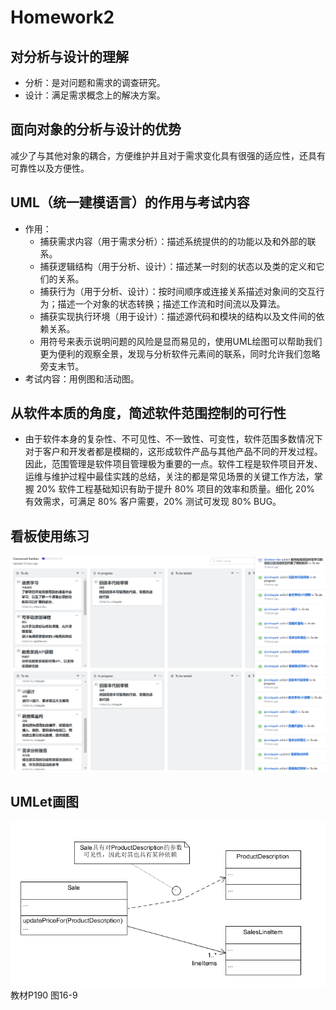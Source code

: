 # Homework2
## 对分析与设计的理解
  + 分析：是对问题和需求的调查研究。
  + 设计：满足需求概念上的解决方案。
## 面向对象的分析与设计的优势
  减少了与其他对象的耦合，方便维护并且对于需求变化具有很强的适应性，还具有可靠性以及方便性。
## UML（统一建模语言）的作用与考试内容
  + 作用：
    + 捕获需求内容（用于需求分析）：描述系统提供的的功能以及和外部的联系。
    + 捕获逻辑结构（用于分析、设计）：描述某一时刻的状态以及类的定义和它们的关系。
    + 捕获行为（用于分析、设计）：按时间顺序或连接关系描述对象间的交互行为；描述一个对象的状态转换；描述工作流和时间流以及算法。
    + 捕获实现执行环境（用于设计）：描述源代码和模块的结构以及文件间的依赖关系。
    + 用符号来表示说明问题的风险是显而易见的，使用UML绘图可以帮助我们更为便利的观察全景，发现与分析软件元素间的联系，同时允许我们忽略旁支末节。
  + 考试内容：用例图和活动图。
## 从软件本质的角度，简述软件范围控制的可行性
  + 由于软件本身的复杂性、不可见性、不一致性、可变性，软件范围多数情况下对于客户和开发者都是模糊的，这形成软件产品与其他产品不同的开发过程。因此，范围管理是软件项目管理极为重要的一点。软件工程是软件项目开发、运维与维护过程中最佳实践的总结，关注的都是常见场景的关键工作方法，掌握 20% 软件工程基础知识有助于提升 80% 项目的效率和质量。细化 20% 有效需求，可满足 80% 客户需要，20% 测试可发现 80% BUG。

## 看板使用练习
![](https://github.com/nelson-hjn/Homework2/blob/master/homework2_kanban1.png)
![](https://github.com/nelson-hjn/Homework2/blob/master/homework2_kanban2.png)

## UMLet画图
![类图](https://github.com/nelson-hjn/Homework2/blob/master/homework2_P190_class.png)
教材P190 图16-9 

